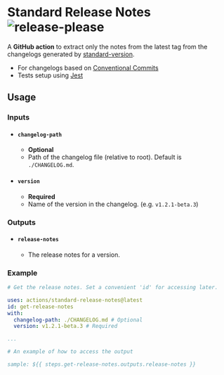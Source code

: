 # Standard Release Notes ![release-please](https://github.com/yashanand1910/standard-release-notes/workflows/release-please/badge.svg)
A **GitHub action** to extract only the notes from the latest tag from the changelogs generated by [standard-version](https://github.com/conventional-changelog/standard-version).
- For changelogs based on [Conventional Commits](https://www.conventionalcommits.org/)
- Tests setup using [Jest](https://github.com/facebook/jest)

## Usage

### Inputs

- #### `changelog-path`
    - **Optional**
    - Path of the changelog file (relative to root). Default is `./CHANGELOG.md`.

- #### `version`
    - **Required**
    - Name of the version in the changelog. (e.g. `v1.2.1-beta.3`)

### Outputs

- #### `release-notes`
    - The release notes for a version.

### Example

```yaml
# Get the release notes. Set a convenient 'id' for accessing later.

uses: actions/standard-release-notes@latest
id: get-release-notes
with:
  changelog-path: ./CHANGELOG.md # Optional
  version: v1.2.1-beta.3 # Required

...

# An example of how to access the output

sample: ${{ steps.get-release-notes.outputs.release-notes }}

```

